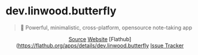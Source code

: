 # dev.linwood.butterfly

> 🎨 Powerful, minimalistic, cross-platform, opensource note-taking app

<div align="center">

[Source](https://github.com/LinwoodCloud/Butterfly)
[Website](https://docs.butterfly.linwood.dev)
[Flathub](https://flathub.org/apps/details/dev.linwood.butterfly
[Issue Tracker](https://github.com/LinwoodCloud/Butterfly/issues)

</div>
